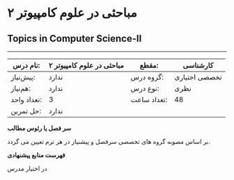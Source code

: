 # مباحثی در علوم کامپیوتر ۲
## Topics in Computer Science-II
_______________________________________________________________________________
| نام درس:    | مباحثی در علوم کامپیوتر ۲ | مقطع:       | کارشناسی      |
| ----------- | ------------------------- | ----------- | ------------- |
| پیش‌نیاز:   | ندارد                     | گروه درس:   | تخصصی اختیاری |
| هم‌نیاز:    | ندارد                     | نوع درس:    | نظری          |
| تعداد واحد: | 3                         | تعداد ساعت: | 48            |
| حل تمرین:   |  ندارد                    |             |               |

**سر فصل یا رئوس مطالب**

بر اساس مصوبه گروه های تخصصی سرفصل و پیشنیاز در هر ترم تعیین می گردد.

**فهرست منابع پیشنهادی**

در اختیار مدرس
